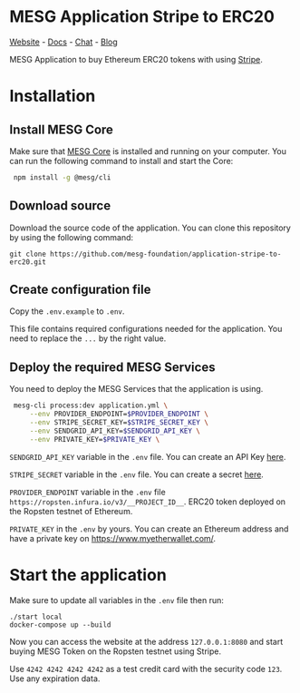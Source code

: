# MESG Application Stripe to ERC20

[Website](https://mesg.com/) - [Docs](https://docs.mesg.com/) - [Chat](https://discordapp.com/invite/SaZ5HcE) - [Blog](https://medium.com/mesg)

MESG Application to buy Ethereum ERC20 tokens with using [Stripe](https://stripe.com/).

# Installation

## Install MESG Core

Make sure that [MESG Core](https://github.com/mesg-foundation/core) is installed and running on your computer.
You can run the following command to install and start the Core:

```bash
 npm install -g @mesg/cli
```

## Download source

Download the source code of the application. You can clone this repository by using the following command:

```
git clone https://github.com/mesg-foundation/application-stripe-to-erc20.git
```

## Create configuration file

Copy the `.env.example` to `.env`.

This file contains required configurations needed for the application.
You need to replace the `...` by the right value.

## Deploy the required MESG Services

You need to deploy the MESG Services that the application is using.

```bash
 mesg-cli process:dev application.yml \
     --env PROVIDER_ENDPOINT=$PROVIDER_ENDPOINT \
     --env STRIPE_SECRET_KEY=$STRIPE_SECRET_KEY \
     --env SENDGRID_API_KEY=$SENDGRID_API_KEY \
     --env PRIVATE_KEY=$PRIVATE_KEY \
```

`SENDGRID_API_KEY` variable in the `.env` file. You can create an API Key [here](https://app.sendgrid.com/settings/api_keys).

`STRIPE_SECRET` variable in the `.env` file. You can create a secret [here](https://dashboard.stripe.com/account/apikeys).

`PROVIDER_ENDPOINT` variable in the `.env` file `https://ropsten.infura.io/v3/__PROJECT_ID__`. ERC20 token deployed on the Ropsten testnet of Ethereum.

`PRIVATE_KEY` in the `.env` by yours. You can create an Ethereum address and have a private key on https://www.myetherwallet.com/.

# Start the application

Make sure to update all variables in the `.env` file then run:

```
./start local
docker-compose up --build
```

Now you can access the website at the address `127.0.0.1:8080` and start buying MESG Token on the Ropsten testnet using Stripe.

Use `4242 4242 4242 4242` as a test credit card with the security code `123`. Use any expiration data.
